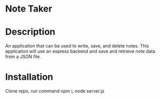 #                                                                                  Note Taker
# Description
An application that can be used to write, save, and delete notes. This application will use an express backend and save and retrieve note data from a JSON file.
# Installation
Clone repo, run command npm i, node server.js
